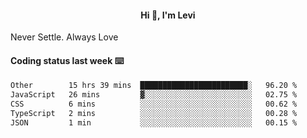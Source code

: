 <h4 style="text-align: center;">Hi 👋, I'm Levi</h4>  Never Settle. Always Love
<!---<img align="right" alt="Coding" width="300" src="https://i.pinimg.com/originals/81/17/8b/81178b47a8598f0c81c4799f2cdd4057.gif"></p> --->

#### Coding status last week ⌨️

<!--START_SECTION:waka-->

```txt
Other        15 hrs 39 mins  ████████████████████████░   96.20 %
JavaScript   26 mins         ▓░░░░░░░░░░░░░░░░░░░░░░░░   02.75 %
CSS          6 mins          ░░░░░░░░░░░░░░░░░░░░░░░░░   00.62 %
TypeScript   2 mins          ░░░░░░░░░░░░░░░░░░░░░░░░░   00.28 %
JSON         1 min           ░░░░░░░░░░░░░░░░░░░░░░░░░   00.15 %
```

<!--END_SECTION:waka-->
